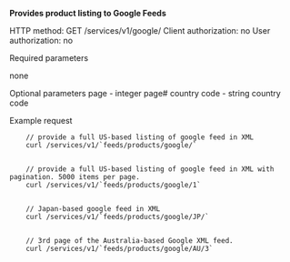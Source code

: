 **Provides product listing to Google Feeds**


HTTP method: GET /services/v1/google/
Client authorization: no
User authorization: no


Required parameters
 
none


Optional parameters
 page - integer page#
 country code - string country code


Example request


        // provide a full US-based listing of google feed in XML
        curl /services/v1/`feeds/products/google/`
        

        // provide a full US-based listing of google feed in XML with pagination. 5000 items per page.
        curl /services/v1/`feeds/products/google/1`
        

        // Japan-based google feed in XML
        curl /services/v1/`feeds/products/google/JP/`
        

        // 3rd page of the Australia-based Google XML feed.
        curl /services/v1/`feeds/products/google/AU/3`